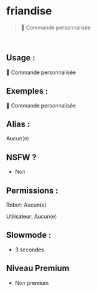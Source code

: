 # friandise

> 👑 Commande personnalisée

<br>

## Usage :

👑 Commande personnalisée

## Exemples :

👑 Commande personnalisée

## Alias :

Aucun(e)

## NSFW ?

- Non

## Permissions :

Robot: Aucun(e)
<br>

Utilisateur: Aucun(e)

## Slowmode :

- 3 secondes

## Niveau Premium

- Non premium